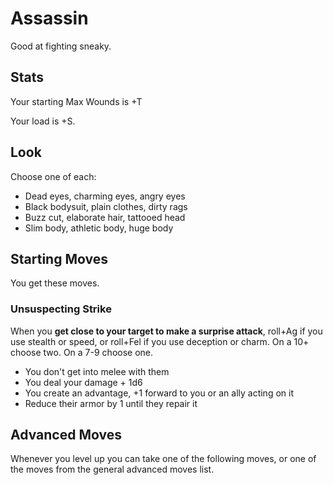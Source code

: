 <!-- Do NOT edit this file directly. It is compiled from pages in the "source" directory. -->
# Assassin

Good at fighting sneaky.

## Stats

Your starting Max Wounds is +T

Your load is +S.

## Look

Choose one of each:

*   Dead eyes, charming eyes, angry eyes
*   Black bodysuit, plain clothes, dirty rags
*   Buzz cut, elaborate hair, tattooed head
*   Slim body, athletic body, huge body

## Starting Moves

You get these moves.

### Unsuspecting Strike

When you **get close to your target to make a surprise attack**, roll+Ag if you use stealth or speed, or roll+Fel if you use deception or charm. On a 10+ choose two. On a 7-9 choose one.

*   You don't get into melee with them
*   You deal your damage + 1d6
*   You create an advantage, +1 forward to you or an ally acting on it
*   Reduce their armor by 1 until they repair it

## Advanced Moves

Whenever you level up you can take one of the following moves, or one of the moves from the general advanced moves list.